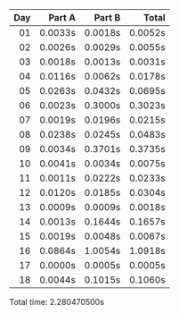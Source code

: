 | Day |  Part A |  Part B |   Total |
|---:|--------:|--------:|--------:|
| 01 | 0.0033s | 0.0018s | 0.0052s |
| 02 | 0.0026s | 0.0029s | 0.0055s |
| 03 | 0.0018s | 0.0013s | 0.0031s |
| 04 | 0.0116s | 0.0062s | 0.0178s |
| 05 | 0.0263s | 0.0432s | 0.0695s |
| 06 | 0.0023s | 0.3000s | 0.3023s |
| 07 | 0.0019s | 0.0196s | 0.0215s |
| 08 | 0.0238s | 0.0245s | 0.0483s |
| 09 | 0.0034s | 0.3701s | 0.3735s |
| 10 | 0.0041s | 0.0034s | 0.0075s |
| 11 | 0.0011s | 0.0222s | 0.0233s |
| 12 | 0.0120s | 0.0185s | 0.0304s |
| 13 | 0.0009s | 0.0009s | 0.0018s |
| 14 | 0.0013s | 0.1644s | 0.1657s |
| 15 | 0.0019s | 0.0048s | 0.0067s |
| 16 | 0.0864s | 1.0054s | 1.0918s |
| 17 | 0.0000s | 0.0005s | 0.0005s |
| 18 | 0.0044s | 0.1015s | 0.1060s |


Total time: 2.280470500s
